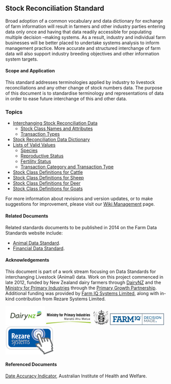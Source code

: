 ## Stock Reconciliation Standard

Broad adoption of a common vocabulary and data dictionary for exchange of farm information will result in farmers and other industry parties entering data only once and having that data readily accessible for populating multiple decision –making systems. As a result, industry and individual farm businesses will be better placed to undertake systems analysis to inform management practice. More accurate and structured interchange of farm data will also support industry breeding objectives and other information system targets.

#### Scope and Application
This standard addresses terminologies applied by industry to livestock reconciliations and any other change of stock numbers data.  The purpose of this document is to standardise terminology and representations of data in order to ease future interchange of this and other data. 

### Topics

* [Interchanging Stock Reconciliation Data](SCDS_Interchanging-Stock-Reconciliation-Data.md)
  * [Stock Class Names and Attributes](SCDS_Interchanging-Stock-Reconciliation-Data.md#Interchanging-Stock-Reconciliation-Data)
  * [Transaction Types](SCDS_Interchanging-Stock-Reconciliation-Data.md#Transaction-Types)
* [Stock Reconciliation Data Dictionary](SCDS_Stock-Reconciliation-Data-Dictionary.md)
* [Lists of Valid Values](SCDS_Lists-of-Valid-Values.md)
  * [Species](SCDS_Lists-of-Valid-Values.md#Species)
  * [Reproductive Status](SCDS_Lists-of-Valid-Values.md#Reproductive-Status)
  * [Fertility Status](SCDS_Lists-of-Valid-Values.md#Fertility-Status)
  * [Transaction Category and Transaction Type](SCDS_Lists-of-Valid-Values.md#Transaction-Category-and-Transaction-Type)
* [Stock Class Definitions for Cattle](SCD_Stock_Class_Definitions_for_Cattle.md)
* [Stock Class Definitions for Sheep](SCDS_Stock-Class-Definitions-for-Sheep.md)
* [Stock Class Definitions for Deer](SCDS_Stock-Class-Definitions-for-Deer.md)
* [Stock Class Definitions for Goats](SCDS_Stock-Class-Definitions-for-Goats.md)

For more information about revisions and version updates, or to make suggestions for improvement, please visit our [Wiki Management](SRDS_Wiki-Management.md) page.

#### Related Documents

Related standards documents to be published in 2014 on the Farm Data Standards website include:

* [Animal Data Standard](https://github.com/Datalinker-Org/Farm-Data-Standards/blob/master/Animal%20Data%20Standards/README.md).
* [Financial Data Standard](https://github.com/Datalinker-Org/Farm-Data-Standards/blob/master/Financial%20Data%20Standard/README.md).

#### Acknowledgements 

This document is part of a work stream focusing on Data Standards for interchanging Livestock (Animal) data. Work on this project commenced in late 2012, funded by New Zealand dairy farmers through [DairyNZ](https://www.dairynz.co.nz/) and the [Ministry for Primary Industries](https://www.mpi.govt.nz/) through the [Primary Growth Partnership](https://www.mpi.govt.nz/funding-and-programmes/sustainable-food-and-fibre-futures/primary-growth-partnership/). Additional funding was provided by [Farm IQ Systems Limited](https://farmiq.co.nz/), along with in-kind contribution from Rezare Systems Limited.

![DairyNZLogo](https://github.com/Datalinker-Org/Farm-Data-Standards/blob/master/Images/DairyNZ.png)
![MPILogo](https://github.com/Datalinker-Org/Farm-Data-Standards/blob/master/Images/MPI.png)
![FARMIQLogo](https://github.com/Datalinker-Org/Farm-Data-Standards/blob/master/Images/FarmIQ.png)
![RezareSystemsLogo](https://github.com/Datalinker-Org/Farm-Data-Standards/blob/master/Images/RezareSystems.png)

#### Referenced Documents

[Date Accuracy Indicator](http://meteor.aihw.gov.au/content/index.phtml/itemId/294429), Australian Institute of Health and Welfare.
